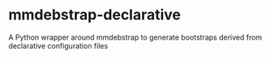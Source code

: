 # mmdebstrap-declarative
A Python wrapper around mmdebstrap to generate bootstraps derived from declarative configuration files
